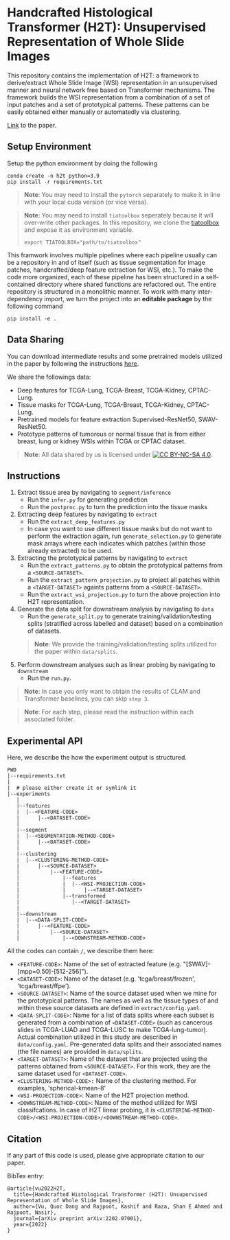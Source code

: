 # Handcrafted Histological Transformer (H2T): Unsupervised Representation of Whole Slide Images

This repository contains the implementation of H2T: a framework to derive/extract Whole Slide
Image (WSI) representation in an unsupervised manner and neural network free based on
Transformer mechanisms. The framework builds the WSI representation from a combination of
a set of input patches and a set of prototypical patterns. These patterns can be easily obtained
either manually or automatedly via clustering. 

[Link](https://arxiv.org/abs/2202.07001) to the paper.

## Setup Environment

Setup the python environment by doing the following
```
conda create -n h2t python=3.9 
pip install -r requirements.txt
```

> **Note**: You may need to install the ```pytorch``` separately to
make it in line with your local cuda version (or vice versa).

> **Note**: You may need to install `tiatoolbox` seperately because it 
> will over-write other packages. In this repository, we clone the 
> [tiatoolbox](https://github.com/TissueImageAnalytics/tiatoolbox)
> and expose it as environment variable.
>
> ```
> export TIATOOLBOX="path/to/tiatoolbox"
> ```
>

This framwork involves multiple pipelines where each pipeline usually can be a repository in and of itself (such as tissue segmentation for image patches, handcrafted/deep feature extraction for WSI, etc.). To make the code more organized, each of these pipeline has been structured in a self-contained directory where shared functions are refactored out. The entire repository is structured in a monolithic manner. To work with many inter-dependency import, we
turn the project into an **editable package** by the following command

```
pip install -e .
```

## Data Sharing

You can download intermediate results and some pretrained models utilized in the paper by following the instructions [here](https://warwick.ac.uk/fac/cross_fac/tia/data/h2t/).

We share the followings data:
- Deep features for TCGA-Lung, TCGA-Breast, TCGA-Kidney, CPTAC-Lung.
- Tissue masks for TCGA-Lung, TCGA-Breast, TCGA-Kidney, CPTAC-Lung.
- Pretrained models for feature extraction Supervised-ResNet50, SWAV-ResNet50.
- Prototype patterns of tumorous or normal tissue that is from either breast, lung or kidney WSIs within TCGA or CPTAC dataset.

> **Note**: All data shared by us is licensed under [![CC BY-NC-SA 4.0][cc-by-nc-sa-image]][cc-by-nc-sa].

[cc-by-nc-sa]: http://creativecommons.org/licenses/by-nc-sa/4.0/
[cc-by-nc-sa-image]: https://licensebuttons.net/l/by-nc-sa/4.0/88x31.png
[cc-by-nc-sa-shield]: https://img.shields.io/badge/License-CC%20BY--NC--SA%204.0-lightgrey.svg

## Instructions
1. Extract tissue area by navigating to `segment/inference`
    - Run the `infer.py` for generating prediction
    - Run the `postproc.py` to turn the prediction into the tissue masks
2. Extracting deep features by navigating to `extract`
    - Run the `extract_deep_features.py`
    - In case you want to use different tissue masks but do not want to perform
    the extraction again, run `generate_selection.py` to generate mask arrays where each indicates which patches (within those already extracted) to be used.
3. Extracting the prototypical patterns by navigating to `extract`
    - Run the `extract_patterns.py` to obtain the prototypical patterns from a `<SOURCE-DATASET>`.
    - Run the `extract_pattern_projection.py` to project all patches within a `<TARGET-DATASET>` againts patterns from a `<SOURCE-DATASET>`.
    - Run the `extract_wsi_projection.py` to turn the above projection into H2T representation.
3. Generate the data split for downstream analysis
by navigating to `data`
    - Run the `generate_split.py` to generate training/validation/testing splits (stratified across labelled and dataset) based on a combination of datasets.
    > **Note**: We provide the training/validation/testing splits utilized for the paper within `data/splits`.
3. Perform downstream analyses such as linear probing by navigating to `downstream`
    - Run the `run.py`.

> **Note**: In case you only want to obtain the results of CLAM and Transformer baselines, you can skip `step 3`.

> **Note**: For each step, please read the instruction within each associated folder.

## Experimental API

Here, we describe the how the experiment output is structured.
```
PWD
|--requirements.txt
|
|  # please either create it or symlink it
|--experiments 
   |
   |--features
   |  |--<FEATURE-CODE>
   |      |--<DATASET-CODE>
   |
   |--segment
   |  |--<SEGMENTATION-METHOD-CODE>
   |      |--<DATASET-CODE>
   |
   |--clustering
   |  |--<CLUSTERING-METHOD-CODE>
   |      |--<SOURCE-DATASET>
   |          |--<FEATURE-CODE>
   |              |--features
   |              |  |--<WSI-PROJECTION-CODE>
   |              |      |--<TARGET-DATASET>
   |              |--transformed
   |                 |--<TARGET-DATASET>
   |
   |--downstream
   |  |--<DATA-SPLIT-CODE>
   |      |--<FEATURE-CODE>
   |          |--<SOURCE-DATASET>
   |              |--<DOWNSTREAM-METHOD-CODE>
```
All the codes can contain `/`, we describe them here:
- `<FEATURE-CODE>`: Name of the set of extracted feature (e.g. "[SWAV]-[mpp=0.50]-[512-256]").
- `<DATASET-CODE>`: Name of the dataset (e.g. 'tcga/breast/frozen', 'tcga/breast/ffpe').
- `<SOURCE-DATASET>`: Name of the source dataset
used when we mine for the prototypical patterns.
The names as well as the tissue types of and within these source datasets are defined in 
`extract/config.yaml`.
- `<DATA-SPLIT-CODE>`: Name for a list of data splits where each subset is generated from a combination of `<DATASET-CODE>` (such as cancerous slides in TCGA-LUAD and TCGA-LUSC to make TCGA-lung-tumor). Actual combination utilized in this study are described in `data/config.yaml`. Pre-generated data splits and their associated names (the file names) are provided in `data/splits`.
- `<TARGET-DATASET>`: Name of the dataset that are projected using the patterns obtained from `<SOURCE-DATASET>`. For this work, they are the same dataset used for `<DATASET-CODE>`.
- `<CLUSTERING-METHOD-CODE>:` Name of the clustering method. For examples, 'spherical-kmean-8'
- `<WSI-PROJECTION-CODE>`: Name of the H2T projection method.
- `<DOWNSTREAM-METHOD-CODE>`: Name of the method utilized for WSI classifcations. In case of H2T linear probing, it
is `<CLUSTERING-METHOD-CODE>/<WSI-PROJECTION-CODE>/<DOWNSTREAM-METHOD-CODE>`.

## Citation

If any part of this code is used, please give appropriate citation to our paper.

BibTex entry: 
```
@article{vu2022H2T,
  title={Handcrafted Histological Transformer (H2T): Unsupervised Representation of Whole Slide Images},
  author={Vu, Quoc Dang and Rajpoot, Kashif and Raza, Shan E Ahmed and Rajpoot, Nasir},
  journal={arXiv preprint arXiv:2202.07001},
  year={2022}
}
```